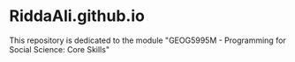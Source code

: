 # RiddaAli.github.io
This repository is dedicated to the module "GEOG5995M - Programming for Social Science: Core Skills"
